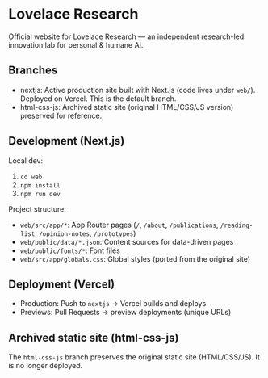 # Lovelace Research

Official website for Lovelace Research — an independent research-led innovation lab for personal & humane AI.

## Branches

- nextjs: Active production site built with Next.js (code lives under `web/`). Deployed on Vercel. This is the default branch.
- html-css-js: Archived static site (original HTML/CSS/JS version) preserved for reference.

## Development (Next.js)

Local dev:

1. `cd web`
2. `npm install`
3. `npm run dev`

Project structure:

- `web/src/app/*`: App Router pages (`/`, `/about`, `/publications`, `/reading-list`, `/opinion-notes`, `/prototypes`)
- `web/public/data/*.json`: Content sources for data-driven pages
- `web/public/fonts/*`: Font files
- `web/src/app/globals.css`: Global styles (ported from the original site)

## Deployment (Vercel)

- Production: Push to `nextjs` → Vercel builds and deploys
- Previews: Pull Requests → preview deployments (unique URLs)

## Archived static site (html-css-js)

The `html-css-js` branch preserves the original static site (HTML/CSS/JS). It is no longer deployed.